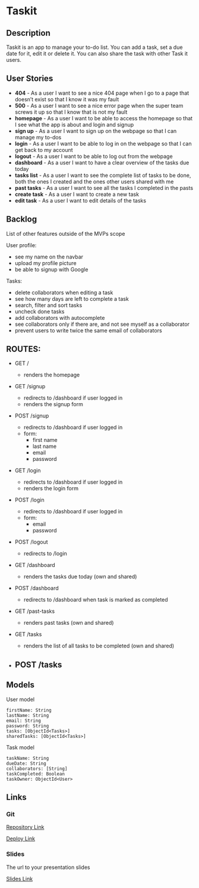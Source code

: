 # Taskit

## Description

Taskit is an app to manage your to-do list. You can add a task, set a due date for it, edit it or delete it. You can also share the task with other Task it users. 
 
## User Stories

- **404** - As a user I want to see a nice 404 page when I go to a page that doesn’t exist so that I know it was my fault 
- **500** - As a user I want to see a nice error page when the super team screws it up so that I know that is not my fault
- **homepage** - As a user I want to be able to access the homepage so that I see what the app is about and login and signup
- **sign up** - As a user I want to sign up on the webpage so that I can manage my to-dos
- **login** - As a user I want to be able to log in on the webpage so that I can get back to my account
- **logout** - As a user I want to be able to log out from the webpage
- **dashboard** - As a user I want to have a clear overview of the tasks due today
- **tasks list** - As a user I want to see the complete list of tasks to be done, both the ones I created and the ones other users shared with me
- **past tasks** - As a user I want to see all the tasks I completed in the pasts
- **create task** - As a user I want to create a new task
- **edit task** - As a user I want to edit details of the tasks

## Backlog

List of other features outside of the MVPs scope

User profile:
- see my name on the navbar 
- upload my profile picture
- be able to signup with Google

Tasks: 
- delete collaborators when editing a task
- see how many days are left to complete a task
- search, filter and sort tasks
- uncheck done tasks
- add collaborators with autocomplete
- see collaborators only if there are, and not see myself as a collaborator
- prevent users to write twice the same email of collaborators


## ROUTES:

- GET / 
  - renders the homepage
- GET /signup
  - redirects to /dashboard if user logged in
  - renders the signup form
- POST /signup
  - redirects to /dashboard if user logged in
  - form:
    - first name
    - last name
    - email
    - password
- GET /login
  - redirects to /dashboard if user logged in
  - renders the login form 
- POST /login
  - redirects to /dashboard if user logged in
  - form:
    - email
    - password
- POST /logout
  - redirects to /login

- GET /dashboard
  - renders the tasks due today (own and shared)
- POST /dashboard
  - redirects to /dashboard when task is marked as completed
- GET /past-tasks
  - renders past tasks (own and shared)

- GET /tasks
  - renders the list of all tasks to be completed (own and shared)
- POST /tasks
  - 


<!-- 
- POST /events/create 
  - redirects to / if user is anonymous
  - body: 
    - name
    - date
    - location
    - description
- GET /events/:id
  - renders the event detail page
  - includes the list of attendees
  - attend button if user not attending yet
- POST /events/:id/attend 
  - redirects to / if user is anonymous
  - body: (empty - the user is already stored in the session) -->


## Models

User model
 
```
firstName: String
lastName: String
email: String
password: String
tasks: [ObjectId<Tasks>]
sharedTasks: [ObjectId<Tasks>]
```

Task model

```
taskName: String
dueDate: String
collaborators: [String]
taskCompleted: Boolean
taskOwner: ObjectId<User>
``` 

## Links

### Git

[Repository Link](https://github.com/giulia-girardi/task-app)

[Deploy Link](https://taskit.cyclic.app/)

### Slides

The url to your presentation slides

[Slides Link](https://docs.google.com/presentation/d/1crKdOYcdbmSmpUlw1F0wB_f-A4sy215bUCs7-L6hTSE/edit#slide=id.g187968916aa_0_0)
